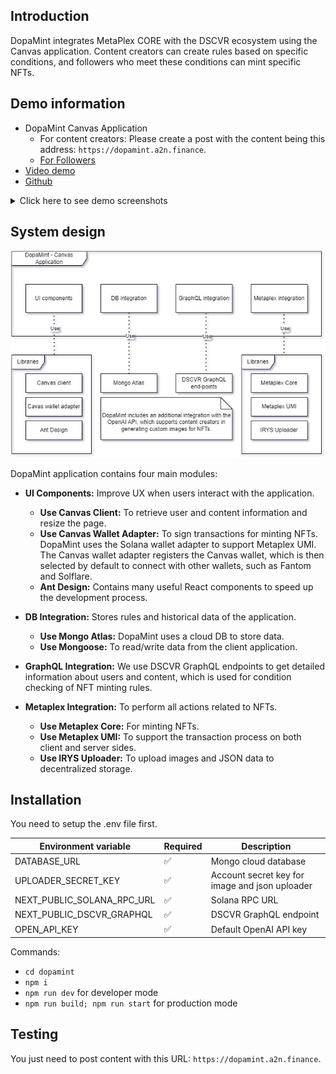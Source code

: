 ## Introduction
DopaMint integrates MetaPlex CORE with the DSCVR ecosystem using the Canvas application. Content creators can create rules based on specific conditions, and followers who meet these conditions can mint specific NFTs.
## Demo information
- DopaMint Canvas Application
  - For content creators: Please create a post with the content being this address: `https://dopamint.a2n.finance`.
  - [For Followers](https://dscvr.one/post/1201336802623881369)
- [Video demo](https://www.youtube.com/watch?v=kyVQIwnfSB8)
- [Github](https://github.com/a2nfinance/dopamint)

<details>
  <summary>Click here to see demo screenshots</summary>

| ![homepage.png](https://dopamint.a2n.finance/screenshot/homepage.png) | 
|:--:| 
| *Content creators - All features* |
 
| ![nft_templates.png](https://dopamint.a2n.finance/screenshot/nft_templates.png) | 
|:--:| 
| *Content creators - NFT templates* |

| ![nft_template_form.png](https://dopamint.a2n.finance/screenshot/new_template_form.png) | 
|:--:| 
| *Content creators - New template form* |



| ![new_dscvr_point_rule.png](https://dopamint.a2n.finance/screenshot/new_dscvr_point_rule.png) | 
|:--:| 
| *Content creators - New DSCVR points-based rule form* |

| ![new_streak_rule.png](https://dopamint.a2n.finance/screenshot/new_streak_rule.png) | 
|:--:| 
| *Content creators - New DSCVR streak-based rule form* |

| ![new_asset_rule.png](https://dopamint.a2n.finance/screenshot/new_asset_rule.png) | 
|:--:| 
| *Content creators - New existing asset-based rule form* |

| ![plugin_setting_form.png](https://dopamint.a2n.finance/screenshot/plugin_setting_form.png) | 
|:--:| 
| *Content creators - New AppData plugin setting* |

| ![ai_tool_generated_image.png](https://dopamint.a2n.finance/screenshot/ai_tool_generated_image.png) | 
|:--:| 
| *Content creators - Generated images by AI tools* |  

| ![follower_nfts.png](https://dopamint.a2n.finance/screenshot/follower_nfts.png) | 
|:--:| 
| *Followers - All NFTs match the content creator's rules* |
 </details>

## System design
![System Design](/public/docs/Architecture.jpg)

DopaMint application contains four main modules:

- **UI Components:** Improve UX when users interact with the application. 
  - **Use Canvas Client:** To retrieve user and content information and resize the page.
  - **Use Canvas Wallet Adapter:** To sign transactions for minting NFTs. DopaMint uses the Solana wallet adapter to support Metaplex UMI. The Canvas wallet adapter registers the Canvas wallet, which is then selected by default to connect with other wallets, such as Fantom and Solflare.
  - **Ant Design:** Contains many useful React components to speed up the development process.

- **DB Integration:** Stores rules and historical data of the application.
  - **Use Mongo Atlas:** DopaMint uses a cloud DB to store data.
  - **Use Mongoose:** To read/write data from the client application.

- **GraphQL Integration:** We use DSCVR GraphQL endpoints to get detailed information about users and content, which is used for condition checking of NFT minting rules.

- **Metaplex Integration:** To perform all actions related to NFTs.
  - **Use Metaplex Core:** For minting NFTs.
  - **Use Metaplex UMI:** To support the transaction process on both client and server sides.
  - **Use IRYS Uploader:** To upload images and JSON data to decentralized storage.

## Installation
You need to setup the .env file first.

| Environment variable | Required | Description |
| -------- | ------- |--------|
|DATABASE_URL|✅ | Mongo cloud database|
|UPLOADER_SECRET_KEY|✅| Account secret key for image and json uploader|
|NEXT_PUBLIC_SOLANA_RPC_URL|✅| Solana RPC URL|
|NEXT_PUBLIC_DSCVR_GRAPHQL|✅| DSCVR GraphQL endpoint|
|OPEN_API_KEY|✅| Default OpenAI API key|

Commands:

- ```cd dopamint```
- ```npm i```
- ```npm run dev``` for developer mode
- ```npm run build; npm run start``` for production mode

## Testing
You just need to post content with this URL: `https://dopamint.a2n.finance`.


